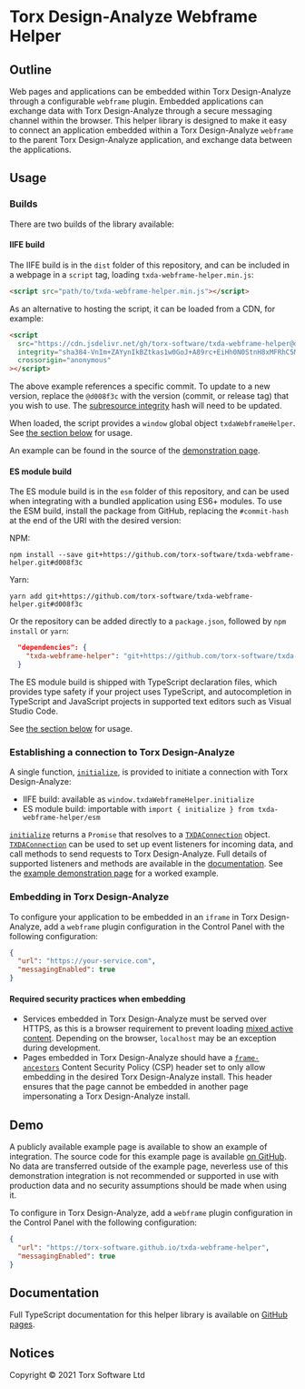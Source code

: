# Torx Design-Analyze Webframe Helper

## Outline

Web pages and applications can be embedded within Torx Design-Analyze through a configurable `webframe` plugin.
Embedded applications can exchange data with Torx Design-Analyze through a secure messaging channel within the browser.
This helper library is designed to make it easy to connect an application embedded within a Torx Design-Analyze `webframe` to
the parent Torx Design-Analyze application, and exchange data between the applications.

## Usage

### Builds

There are two builds of the library available:

#### IIFE build

The IIFE build is in the `dist` folder of this repository, and can be included in a webpage in a `script` tag, loading `txda-webframe-helper.min.js`:

```html
<script src="path/to/txda-webframe-helper.min.js"></script>
```

As an alternative to hosting the script, it can be loaded from a CDN, for example:

```html
<script
  src="https://cdn.jsdelivr.net/gh/torx-software/txda-webframe-helper@d008f3c/dist/txda-webframe-helper.min.js"
  integrity="sha384-VnIm+ZAYynIkBZtkas1w0GoJ+A89rc+EiHh0N0StnH8xMFRhC5Mq+D/zbSWN0TOQ"
  crossorigin="anonymous"
></script>
```

The above example references a specific commit. To update to a new version, replace the `@d008f3c` with the version (commit, or release tag) that you wish to use. The [subresource integrity](https://developer.mozilla.org/en-US/docs/Web/Security/Subresource_Integrity) hash will need to be updated.

When loaded, the script provides a `window` global object `txdaWebframeHelper`. See [the section below](#establishing-a-connection-to-torx-design-analyze) for usage.

An example can be found in the source of the [demonstration page](https://github.com/torx-software/txda-webframe-helper/blob/master/demo/index.html).

#### ES module build

The ES module build is in the `esm` folder of this repository, and can be used when integrating with a bundled application using ES6+ modules. To use the ESM build, install the package from GitHub, replacing the `#commit-hash` at the end of the URI with the desired version:

NPM:

```
npm install --save git+https://github.com/torx-software/txda-webframe-helper.git#d008f3c
```

Yarn:

```shell
yarn add git+https://github.com/torx-software/txda-webframe-helper.git#d008f3c
```

Or the repository can be added directly to a `package.json`, followed by `npm install` or `yarn`:

```json
  "dependencies": {
    "txda-webframe-helper": "git+https://github.com/torx-software/txda-webframe-helper.git#d008f3c"
  }
```

The ES module build is shipped with TypeScript declaration files, which provides type safety if your project uses TypeScript, and autocompletion in TypeScript and JavaScript projects in supported text editors such as Visual Studio Code.

See [the section below](#establishing-a-connection-to-torx-design-analyze) for usage.

### Establishing a connection to Torx Design-Analyze

A single function, [`initialize`](https://torx-software.github.io/txda-webframe-helper/docs/modules/index.html#initialize), is provided to initiate a connection with Torx Design-Analyze:

- IIFE build: available as `window.txdaWebframeHelper.initialize`
- ES module build: importable with `import { initialize } from txda-webframe-helper/esm`

[`initialize`](https://torx-software.github.io/txda-webframe-helper/docs/modules/index.html#initialize) returns a `Promise` that resolves to a [`TXDAConnection`](https://torx-software.github.io/txda-webframe-helper/docs/interfaces/types.TXDAConnection.html) object. [`TXDAConnection`](https://torx-software.github.io/txda-webframe-helper/docs/interfaces/types.TXDAConnection.html) can be used to set up event listeners for incoming data, and call methods to send requests to Torx Design-Analyze. Full details of supported listeners and methods are available in the [documentation](https://torx-software.github.io/txda-webframe-helper/docs/interfaces/types.TXDAConnection.html). See the [example demonstration page](https://github.com/torx-software/txda-webframe-helper/blob/master/demo/index.html) for a worked example.

### Embedding in Torx Design-Analyze

To configure your application to be embedded in an `iframe` in Torx Design-Analyze, add a `webframe` plugin configuration in the Control Panel with the following configuration:

```json
{
  "url": "https://your-service.com",
  "messagingEnabled": true
}
```

#### Required security practices when embedding

- Services embedded in Torx Design-Analyze must be served over HTTPS, as this is a browser requirement to prevent loading [mixed active content](https://developer.mozilla.org/en-US/docs/Web/Security/Mixed_content). Depending on the browser, `localhost` may be an exception during development.
- Pages embedded in Torx Design-Analyze should have a [`frame-ancestors`](https://developer.mozilla.org/en-US/docs/Web/HTTP/Headers/Content-Security-Policy/frame-ancestors) Content Security Policy (CSP) header set to only allow embedding in the desired Torx Design-Analyze install. This header ensures that the page cannot be embedded in another page impersonating a Torx Design-Analyze install.

## Demo

A publicly available example page is available to show an example of integration. The source code for this example page is available [on GitHub](https://github.com/torx-software/txda-webframe-helper/blob/master/demo/index.html). No data are transferred outside of the example page, neverless use of this demonstration integration is not recommended or supported in use with production data and no security assumptions should be made when using it.

To configure in Torx Design-Analyze, add a `webframe` plugin configuration in the Control Panel with the following configuration:

```json
{
  "url": "https://torx-software.github.io/txda-webframe-helper",
  "messagingEnabled": true
}
```

## Documentation

Full TypeScript documentation for this helper library is available on [GitHub pages](https://torx-software.github.io/txda-webframe-helper/docs/).

## Notices

Copyright © 2021 Torx Software Ltd
